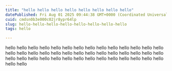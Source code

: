 ```yaml
---
title: "hello hello hello hello hello hello hello hello"
datePublished: Fri Aug 01 2025 09:44:38 GMT+0000 (Coordinated Universal Time)
cuid: cmdsn0b3e000c02jr8ypr64lp
slug: hello-hello-hello-hello-hello-hello-hello-hello
tags: hello

---
```


hello hello hello hello hello hello hello hello hello hello hello hello hello hello hello hello hello hello hello hello hello hello hello hello hello hello hello hello hello hello hello hello hello hello hello hello hello hello hello hello hello hello hello hello 